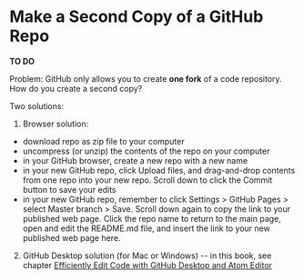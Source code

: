 # Make a Second Copy of a GitHub Repo

**TO DO**

Problem: GitHub only allows you to create **one fork** of a code repository. How do you create a second copy?

Two solutions:

1) Browser solution:
- download repo as zip file to your computer
- uncompress (or unzip) the contents of the repo on your computer
- in your GitHub browser, create a new repo with a new name
- in your new GitHub repo, click Upload files, and drag-and-drop contents from one repo into your new repo. Scroll down to click the Commit button to save your edits
- in your new GitHub repo, remember to click Settings > GitHub Pages > select Master branch > Save. Scroll down again to copy the link to your published web page. Click the repo name to return to the main page, open and edit the README.md file, and insert the link to your new published web page here.

2) GitHub Desktop solution (for Mac or Windows) -- in this book, see chapter [Efficiently Edit Code with GitHub Desktop and Atom Editor](../desktop-atom)
